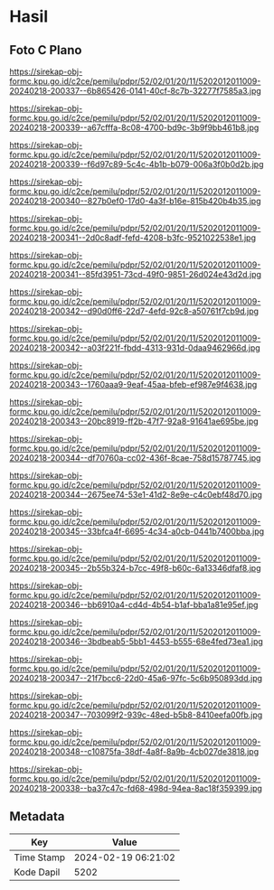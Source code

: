 # Hasil

## Foto C Plano

https://sirekap-obj-formc.kpu.go.id/c2ce/pemilu/pdpr/52/02/01/20/11/5202012011009-20240218-200337--6b865426-0141-40cf-8c7b-32277f7585a3.jpg

https://sirekap-obj-formc.kpu.go.id/c2ce/pemilu/pdpr/52/02/01/20/11/5202012011009-20240218-200339--a67cfffa-8c08-4700-bd9c-3b9f9bb461b8.jpg

https://sirekap-obj-formc.kpu.go.id/c2ce/pemilu/pdpr/52/02/01/20/11/5202012011009-20240218-200339--f6d97c89-5c4c-4b1b-b079-006a3f0b0d2b.jpg

https://sirekap-obj-formc.kpu.go.id/c2ce/pemilu/pdpr/52/02/01/20/11/5202012011009-20240218-200340--827b0ef0-17d0-4a3f-b16e-815b420b4b35.jpg

https://sirekap-obj-formc.kpu.go.id/c2ce/pemilu/pdpr/52/02/01/20/11/5202012011009-20240218-200341--2d0c8adf-fefd-4208-b3fc-9521022538e1.jpg

https://sirekap-obj-formc.kpu.go.id/c2ce/pemilu/pdpr/52/02/01/20/11/5202012011009-20240218-200341--85fd3951-73cd-49f0-9851-26d024e43d2d.jpg

https://sirekap-obj-formc.kpu.go.id/c2ce/pemilu/pdpr/52/02/01/20/11/5202012011009-20240218-200342--d90d0ff6-22d7-4efd-92c8-a50761f7cb9d.jpg

https://sirekap-obj-formc.kpu.go.id/c2ce/pemilu/pdpr/52/02/01/20/11/5202012011009-20240218-200342--a03f221f-fbdd-4313-931d-0daa9462966d.jpg

https://sirekap-obj-formc.kpu.go.id/c2ce/pemilu/pdpr/52/02/01/20/11/5202012011009-20240218-200343--1760aaa9-9eaf-45aa-bfeb-ef987e9f4638.jpg

https://sirekap-obj-formc.kpu.go.id/c2ce/pemilu/pdpr/52/02/01/20/11/5202012011009-20240218-200343--20bc8919-ff2b-47f7-92a8-91641ae695be.jpg

https://sirekap-obj-formc.kpu.go.id/c2ce/pemilu/pdpr/52/02/01/20/11/5202012011009-20240218-200344--df70760a-cc02-436f-8cae-758d15787745.jpg

https://sirekap-obj-formc.kpu.go.id/c2ce/pemilu/pdpr/52/02/01/20/11/5202012011009-20240218-200344--2675ee74-53e1-41d2-8e9e-c4c0ebf48d70.jpg

https://sirekap-obj-formc.kpu.go.id/c2ce/pemilu/pdpr/52/02/01/20/11/5202012011009-20240218-200345--33bfca4f-6695-4c34-a0cb-0441b7400bba.jpg

https://sirekap-obj-formc.kpu.go.id/c2ce/pemilu/pdpr/52/02/01/20/11/5202012011009-20240218-200345--2b55b324-b7cc-49f8-b60c-6a13346dfaf8.jpg

https://sirekap-obj-formc.kpu.go.id/c2ce/pemilu/pdpr/52/02/01/20/11/5202012011009-20240218-200346--bb6910a4-cd4d-4b54-b1af-bba1a81e95ef.jpg

https://sirekap-obj-formc.kpu.go.id/c2ce/pemilu/pdpr/52/02/01/20/11/5202012011009-20240218-200346--3bdbeab5-5bb1-4453-b555-68e4fed73ea1.jpg

https://sirekap-obj-formc.kpu.go.id/c2ce/pemilu/pdpr/52/02/01/20/11/5202012011009-20240218-200347--21f7bcc6-22d0-45a6-97fc-5c6b950893dd.jpg

https://sirekap-obj-formc.kpu.go.id/c2ce/pemilu/pdpr/52/02/01/20/11/5202012011009-20240218-200347--703099f2-939c-48ed-b5b8-8410eefa00fb.jpg

https://sirekap-obj-formc.kpu.go.id/c2ce/pemilu/pdpr/52/02/01/20/11/5202012011009-20240218-200348--c10875fa-38df-4a8f-8a9b-4cb027de3818.jpg

https://sirekap-obj-formc.kpu.go.id/c2ce/pemilu/pdpr/52/02/01/20/11/5202012011009-20240218-200338--ba37c47c-fd68-498d-94ea-8ac18f359399.jpg


## Metadata

| Key        | Value               |
| ---------- | ------------------- |
| Time Stamp | 2024-02-19 06:21:02 |
| Kode Dapil | 5202                |



